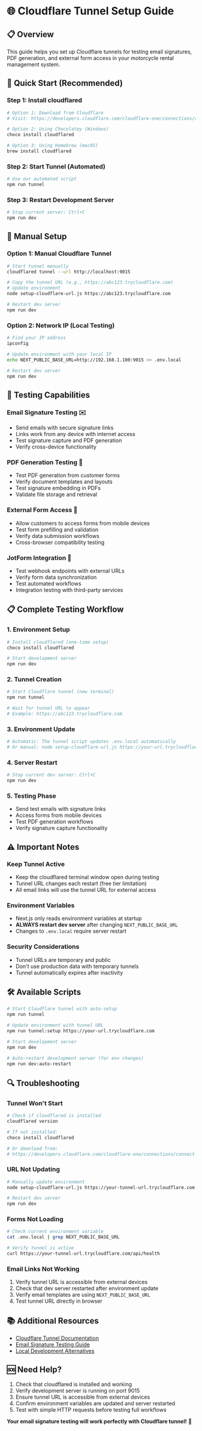 # 🌐 Cloudflare Tunnel Setup Guide

## 📋 Overview

This guide helps you set up Cloudflare tunnels for testing email signatures, PDF generation, and external form access in your motorcycle rental management system.

## 🚀 Quick Start (Recommended)

### Step 1: Install cloudflared
```bash
# Option 1: Download from Cloudflare
# Visit: https://developers.cloudflare.com/cloudflare-one/connections/connect-apps/install-and-setup/installation/

# Option 2: Using Chocolatey (Windows)
choco install cloudflared

# Option 3: Using Homebrew (macOS)
brew install cloudflared
```

### Step 2: Start Tunnel (Automated)
```bash
# Use our automated script
npm run tunnel
```

### Step 3: Restart Development Server
```bash
# Stop current server: Ctrl+C
npm run dev
```

## 🔧 Manual Setup

### Option 1: Manual Cloudflare Tunnel
```bash
# Start tunnel manually
cloudflared tunnel --url http://localhost:9015

# Copy the tunnel URL (e.g., https://abc123.trycloudflare.com)
# Update environment
node setup-cloudflare-url.js https://abc123.trycloudflare.com

# Restart dev server
npm run dev
```

### Option 2: Network IP (Local Testing)
```bash
# Find your IP address
ipconfig

# Update environment with your local IP
echo NEXT_PUBLIC_BASE_URL=http://192.168.1.100:9015 >> .env.local

# Restart dev server
npm run dev
```

## 🎯 Testing Capabilities

### Email Signature Testing ✉️
- Send emails with secure signature links
- Links work from any device with internet access
- Test signature capture and PDF generation
- Verify cross-device functionality

### PDF Generation Testing 📄
- Test PDF generation from customer forms
- Verify document templates and layouts
- Test signature embedding in PDFs
- Validate file storage and retrieval

### External Form Access 📱
- Allow customers to access forms from mobile devices
- Test form prefilling and validation
- Verify data submission workflows
- Cross-browser compatibility testing

### JotForm Integration 🔗
- Test webhook endpoints with external URLs
- Verify form data synchronization
- Test automated workflows
- Integration testing with third-party services

## 📋 Complete Testing Workflow

### 1. Environment Setup
```bash
# Install cloudflared (one-time setup)
choco install cloudflared

# Start development server
npm run dev
```

### 2. Tunnel Creation
```bash
# Start Cloudflare tunnel (new terminal)
npm run tunnel

# Wait for tunnel URL to appear
# Example: https://abc123.trycloudflare.com
```

### 3. Environment Update
```bash
# Automatic: The tunnel script updates .env.local automatically
# Or manual: node setup-cloudflare-url.js https://your-url.trycloudflare.com
```

### 4. Server Restart
```bash
# Stop current dev server: Ctrl+C
npm run dev
```

### 5. Testing Phase
- Send test emails with signature links
- Access forms from mobile devices
- Test PDF generation workflows
- Verify signature capture functionality

## ⚠️  Important Notes

### Keep Tunnel Active
- Keep the cloudflared terminal window open during testing
- Tunnel URL changes each restart (free tier limitation)
- All email links will use the tunnel URL for external access

### Environment Variables
- Next.js only reads environment variables at startup
- **ALWAYS restart dev server** after changing `NEXT_PUBLIC_BASE_URL`
- Changes to `.env.local` require server restart

### Security Considerations
- Tunnel URLs are temporary and public
- Don't use production data with temporary tunnels
- Tunnel automatically expires after inactivity

## 🛠️ Available Scripts

```bash
# Start Cloudflare tunnel with auto-setup
npm run tunnel

# Update environment with tunnel URL
npm run tunnel:setup https://your-url.trycloudflare.com

# Start development server
npm run dev

# Auto-restart development server (for env changes)
npm run dev:auto-restart
```

## 🔍 Troubleshooting

### Tunnel Won't Start
```bash
# Check if cloudflared is installed
cloudflared version

# If not installed:
choco install cloudflared

# Or download from:
# https://developers.cloudflare.com/cloudflare-one/connections/connect-apps/install-and-setup/installation/
```

### URL Not Updating
```bash
# Manually update environment
node setup-cloudflare-url.js https://your-tunnel-url.trycloudflare.com

# Restart dev server
npm run dev
```

### Forms Not Loading
```bash
# Check current environment variable
cat .env.local | grep NEXT_PUBLIC_BASE_URL

# Verify tunnel is active
curl https://your-tunnel-url.trycloudflare.com/api/health
```

### Email Links Not Working
1. Verify tunnel URL is accessible from external devices
2. Check that dev server restarted after environment update
3. Verify email templates are using `NEXT_PUBLIC_BASE_URL`
4. Test tunnel URL directly in browser

## 📚 Additional Resources

- [Cloudflare Tunnel Documentation](https://developers.cloudflare.com/cloudflare-one/connections/connect-apps/)
- [Email Signature Testing Guide](./IMMEDIATE_EMAIL_SIGNATURE_TESTING.md)
- [Local Development Alternatives](./LOCAL_EMAIL_TESTING_ALTERNATIVES.md)

## 🆘 Need Help?

1. Check that cloudflared is installed and working
2. Verify development server is running on port 9015
3. Ensure tunnel URL is accessible from external devices
4. Confirm environment variables are updated and server restarted
5. Test with simple HTTP requests before testing full workflows

**Your email signature testing will work perfectly with Cloudflare tunnel!** 🎉